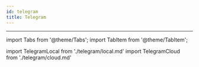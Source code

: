 ```yaml
---
id: telegram
title: Telegram
---
```


---

import Tabs from '@theme/Tabs';
import TabItem from '@theme/TabItem';

import TelegramLocal from './telegram/local.md'
import TelegramCloud from './telegram/cloud.md'

<Tabs>
  <TabItem value="cloud" label="Botpress Cloud (beta)" default>
    <TelegramCloud/>
  </TabItem>
  <TabItem value="community" label="Local deployment">
    <TelegramLocal/>
  </TabItem>
</Tabs>
